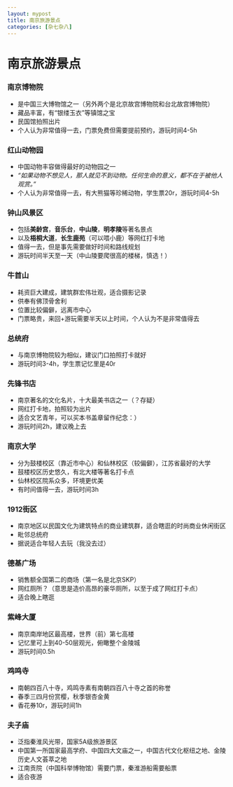 ```yaml
---
layout: mypost
title: 南京旅游景点
categories: [杂七杂八]
---
```

# 南京旅游景点

### 南京博物院
- 是中国三大博物馆之一（另外两个是北京故宫博物院和台北故宫博物院）
- 藏品丰富，有“银缕玉衣”等镇馆之宝
- 民国馆拍照出片
- 个人认为非常值得一去，门票免费但需要提前预约，游玩时间4-5h

### 红山动物园
- 中国动物丰容做得最好的动物园之一
- *“如果动物不想见人，那人就见不到动物。任何生命的意义，都不在于被他人观赏。”*
- 个人认为非常值得一去，有大熊猫等珍稀动物，学生票20r，游玩时间4-5h

### 钟山风景区
- 包括**美龄宫**，**音乐台**，**中山陵**，**明孝陵**等著名景点
- 以及**梧桐大道**，**长生鹿苑**（可以喂小鹿）等网红打卡地
- 值得一去，但是事先需要做好时间和路线规划
- 游玩时间半天至一天（中山陵要爬很高的楼梯，慎选！）

### 牛首山
- 耗资巨大建成，建筑群宏伟壮观，适合摄影记录
- 供奉有佛顶骨舍利
- 位置比较偏僻，远离市中心
- 门票略贵，来回+游玩需要半天以上时间，个人认为不是非常值得去

### 总统府
- 与南京博物院较为相似，建议门口拍照打卡就好
- 游玩时间3-4h，学生票记忆里是40r

### 先锋书店
- 南京著名的文化名片，十大最美书店之一（？存疑）
- 网红打卡地，拍照较为出片
- 适合文艺青年，可以买本书盖章留作纪念：）
- 游玩时间2h，建议晚上去

### 南京大学
- 分为鼓楼校区（靠近市中心）和仙林校区（较偏僻），江苏省最好的大学
- 鼓楼校区历史悠久，有北大楼等著名打卡点
- 仙林校区院系众多，环境更优美
- 有时间值得一去，游玩时间3h

### 1912街区
- 南京地区以民国文化为建筑特点的商业建筑群，适合瞎逛的时尚商业休闲街区
- 毗邻总统府
- 据说适合年轻人去玩（我没去过）

### 德基广场
- 销售额全国第二的商场（第一名是北京SKP）
- 网红厕所？（意思是造价高昂的豪华厕所，以至于成了网红打卡点）
- 适合晚上瞎逛

### 紫峰大厦
- 南京南岸地区最高楼，世界（前）第七高楼
- 记忆里可上到40-50层观光，俯瞰整个金陵城
- 游玩时间0.5h

### 鸡鸣寺
- 南朝四百八十寺，鸡鸣寺素有南朝四百八十寺之首的称誉
- 春季三四月份赏樱，秋季银杏金黄
- 香花券10r，游玩时间1h

### 夫子庙
- 泛指秦淮风光带，国家5A级旅游景区
- 中国第一所国家最高学府、中国四大文庙之一，中国古代文化枢纽之地、金陵历史人文荟萃之地
- 江南贡院（中国科举博物馆）需要门票，秦淮游船需要船票
- 适合夜游
